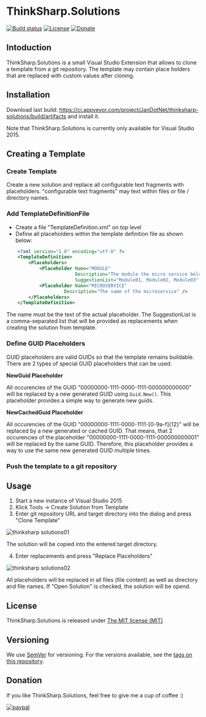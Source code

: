 # ThinkSharp.Solutions

[![Build status](https://ci.appveyor.com/api/projects/status/l3aagqmbfmgxwv3t?svg=true)](https://ci.appveyor.com/project/JanDotNet/thinksharp-solutions)
[![License](https://img.shields.io/badge/license-MIT-blue.svg)](LICENSE.TXT)
[![Donate](https://img.shields.io/badge/Donate-PayPal-green.svg)](https://www.paypal.com/cgi-bin/webscr?cmd=_s-xclick&hosted_button_id=MSBFDUU5UUQZL)

## Intoduction

ThinkSharp.Solutions is a small Visual Studio Extension that allows to clone a template from a git repository. 
The template may contain place holders that are replaced with custom values after cloning.

## Installation

Download last build: https://ci.appveyor.com/project/JanDotNet/thinksharp-solutions/build/artifacts and install it.

Note that ThinkSharp.Solutions is currently only available for Visual Studio 2015.

## Creating a Template

### Create Template
Create a new solution and replace all configurable text fragments with placeholders. "configurable text fragments" may text within files or file / directory names.

### Add TemplateDefinitionFile
* Create a file "TemplateDefinition.xml" on top level
* Define all placeholders within the template definition file as shown below:
   
```xml
    <?xml version="1.0" encoding="utf-8" ?>
    <TemplateDefinition>
        <Placeholders>
            <Placeholder Name="MODULE"
                         Description="The module the micro service belongs to."
                         SuggestionList="Module01, Module02, Module03" />
            <Placeholder Name="MICROSERVICE" 
	                 Description="The name of the microservice" />				 
        </Placeholders>
    </TemplateDefinition>
```

The name must be the text of the actual placeholder.
The SuggestionList is a comma-separated list that will be provided as replacements when creating the solution from template.

### Define GUID Placeholders
GUID placeholders are valid GUIDs so that the template remains buildable. There are 2 types of special GUID placeholders that can be used.

**NewGuid Placeholder**

All occurencies of the GUID "00000000-1111-0000-1111-000000000000" will be replaced by a new generated GUID using `Guid.New()`. This placeholder provides a simple way to generate new guids.

**NewCachedGuid Placeholder**

All occurencies of the GUID "00000000-1111-0000-1111-[0-9a-f]{12}" will be replaced by a new generated or cached GUID. That means, that 2 occurencies of the placeholder "00000000-1111-0000-1111-000000000001" will be replaced by the same GUID. Therefore, this placeholder provides a way to use the same new generated GUID multiple times.

### Push the template to a git repository

## Usage

1) Start a new instance of Visual Studio 2015
2) Klick Tools -> Create Solution from Template
3) Enter git repository URL and target directory into the dialog and press "Clone Template"

![thinksharp solutions01](https://user-images.githubusercontent.com/21179870/36869524-623b622a-1d9c-11e8-880f-a1359052416c.png)

The solution will be copied into the entered target directory.

4) Enter replacements and press "Replace Placeholders"

![thinksharp solutions02](https://user-images.githubusercontent.com/21179870/36869541-720c7e00-1d9c-11e8-83a1-75d48670a0d9.png)

All placeholders will be replaced in all files (file content) as well as directory and file names.
If "Open Solution" is checked, the solution will be opend.

## License

ThinkSharp.Solutions is released under [The MIT license (MIT)](LICENSE.TXT)

## Versioning

We use [SemVer](http://semver.org/) for versioning. For the versions available, see the [tags on this repository](https://github.com/JanDotNet/ThinkSharp.Solutions/tags). 

## Donation
If you like ThinkSharp.Solutions, feel free to give me a cup of coffee :) 

[![paypal](https://www.paypalobjects.com/en_US/i/btn/btn_donateCC_LG.gif)](https://www.paypal.com/cgi-bin/webscr?cmd=_s-xclick&hosted_button_id=MSBFDUU5UUQZL)
